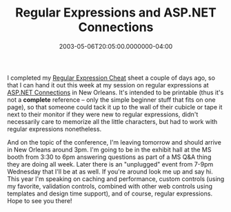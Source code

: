 ﻿---
title: Regular Expressions and ASP.NET Connections
date: "2003-05-06T20:05:00.0000000-04:00"
description: I completed my Regular Expression Cheat sheet a couple of days
featuredImage: img/6606-featured.png
---

I completed my [Regular Expression Cheat](http://www.regexlib.com/CheatSheet.htm) sheet a couple of days ago, so that I can hand it out this week at my session on regular expressions at [ASP.NET Connections](http://www.asp-connections.com/asp/?refer=aspallp) in New Orleans. It's intended to be printable (thus it's not a **complete** reference – only the simple beginner stuff that fits on one page), so that someone could tack it up to the wall of their cubicle or tape it next to their monitor if they were new to regular expressions, didn't necessarily care to memorize all the little characters, but had to work with regular expressions nonetheless.

And on the topic of the conference, I'm leaving tomorrow and should arrive in New Orleans around 3pm. I'm going to be in the exhibit hall at the MS booth from 3:30 to 6pm answering questions as part of a MS Q&A thing they are doing all week. Later there is an "unplugged" event from 7-9pm Wednesday that I'll be at as well. If you're around look me up and say hi. This year I'm speaking on caching and performance, custom controls (using my favorite, validation controls, combined with other web controls using templates and design time support), and of course, regular expressions. Hope to see you there!


